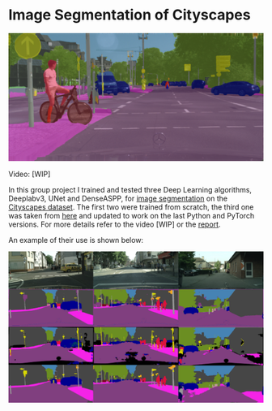 # Image Segmentation of Cityscapes


<p align="center">
  <img src="images/Image_segmentation.png" alt="" width="550"/>
</p>

Video: [WIP]

In this group project I trained and tested three Deep Learning algorithms, Deeplabv3, UNet and DenseASPP, for [image segmentation](https://www.mathworks.com/discovery/image-segmentation.html) on the [Cityscapes dataset](https://www.cityscapes-dataset.com/). The first two were trained from scratch, the third one was taken from [here](https://github.com/DeepMotionAIResearch/DenseASPP) and updated to work on the last Python and PyTorch versions. For more details refer to the video [WIP] or the [report](<https://github.com/Marco-Furlan/Projects/blob/main/Image Segmentation of Cityscapes/report.pdf>).

An example of their use is shown below:

<img src="https://github.com/Marco-Furlan/Projects/blob/main/Image Segmentation of Cityscapes/images/examples.png?raw=true" width="600">
